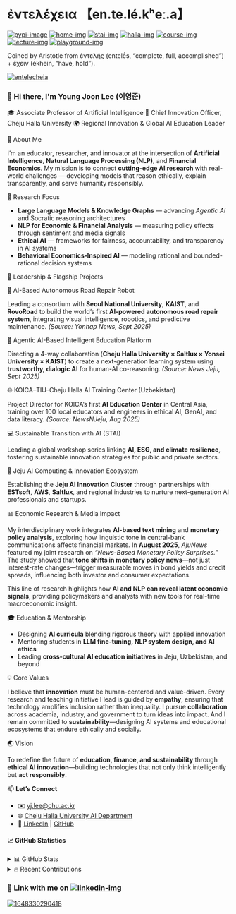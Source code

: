 # ἐντελέχεια 【en.te.lé.kʰeː.a】

[![pypi-image]][pypi-url]
[![home-img]][home-url]
[![stai-img]][stai-url]
[![halla-img]][halla-url]
[![course-img]][course-url]
[![lecture-img]][lecture-url]
[![playground-img]][playground-url]

<!-- [![stateful-img]][stateful-url]
[![stateful_dnd-img]][stateful-url] -->

[pypi-image]: https://img.shields.io/pypi/v/entelecheia
[pypi-url]: https://pypi.org/project/entelecheia
[stai-img]: https://img.shields.io/badge/STAI-jeju.ai-blue
[stai-url]: https://stai.jeju.ai
[playground-img]: https://img.shields.io/badge/playground-app_launcher-blue
[playground-url]: https://entelecheia.cloudflareaccess.com
[halla-img]: https://img.shields.io/badge/CHU-halla.ai-blue
[halla-url]: https://halla.ai
[home-img]: https://img.shields.io/badge/youngjoon-lee-blue
[home-url]: https://youngjoon-lee.com
[home-repo-url]: https://youngjoon-lee.com/repositories
[course-img]: https://img.shields.io/badge/course-jeju.ai-blue
[course-url]: https://course.jeju.ai
[lecture-img]: https://img.shields.io/badge/lecture-jeju.ai-blue
[lecture-url]: https://lecture.jeju.ai
[research-img]: https://img.shields.io/badge/research-jeju.ai-blue
[research-url]: https://research.jeju.ai
[linkedin-img]: https://img.shields.io/badge/LinkedIn-blue?logo=linkedin
[linkedin-url]: https://www.linkedin.com/in/entelecheia/
[stateful-img]: https://badge.stateful.com/entelecheia/status.svg
[stateful-url]: https://app.stateful.com/status/entelecheia
[stateful_dnd-img]: https://badge.stateful.com/entelecheia/dnd.svg

Coined by Aristotle from ἐντελής (entelḗs, “complete, full, accomplished”) + ἔχειν (ékhein, “have, hold”).

[![entelecheia](https://github.com/entelecheia/entelecheia/assets/1177283/0a67c698-8c9e-4006-b131-d0593cd7c256)][home-url]

### 👋 Hi there, I'm **Young Joon Lee (이영준)**

🎓 Associate Professor of Artificial Intelligence
💼 Chief Innovation Officer, Cheju Halla University
🌍 Regional Innovation & Global AI Education Leader

🧠 About Me

I’m an educator, researcher, and innovator at the intersection of **Artificial Intelligence**, **Natural Language Processing (NLP)**, and **Financial Economics**.
My mission is to connect **cutting-edge AI research** with real-world challenges — developing models that reason ethically, explain transparently, and serve humanity responsibly.

🔬 Research Focus

- **Large Language Models & Knowledge Graphs** — advancing _Agentic AI_ and Socratic reasoning architectures
- **NLP for Economic & Financial Analysis** — measuring policy effects through sentiment and media signals
- **Ethical AI** — frameworks for fairness, accountability, and transparency in AI systems
- **Behavioral Economics-Inspired AI** — modeling rational and bounded-rational decision systems

🚀 Leadership & Flagship Projects

🦾 AI-Based Autonomous Road Repair Robot

Leading a consortium with **Seoul National University**, **KAIST**, and **RovoRoad** to build the world’s first **AI-powered autonomous road repair system**, integrating visual intelligence, robotics, and predictive maintenance.
_(Source: Yonhap News, Sept 2025)_

🧩 Agentic AI-Based Intelligent Education Platform

Directing a 4-way collaboration (**Cheju Halla University × Saltlux × Yonsei University × KAIST**) to create a next-generation learning system using **trustworthy, dialogic AI** for human-AI co-reasoning.
_(Source: News Jeju, Sept 2025)_

🌐 KOICA–TIU–Cheju Halla AI Training Center (Uzbekistan)

Project Director for KOICA’s first **AI Education Center** in Central Asia, training over 100 local educators and engineers in ethical AI, GenAI, and data literacy.
_(Source: NewsNJeju, Aug 2025)_

💻 Sustainable Transition with AI (STAI)

Leading a global workshop series linking **AI, ESG, and climate resilience**, fostering sustainable innovation strategies for public and private sectors.

🌄 Jeju AI Computing & Innovation Ecosystem

Establishing the **Jeju AI Innovation Cluster** through partnerships with **ESTsoft**, **AWS**, **Saltlux**, and regional industries to nurture next-generation AI professionals and startups.

📊 Economic Research & Media Impact

My interdisciplinary work integrates **AI-based text mining** and **monetary policy analysis**, exploring how linguistic tone in central-bank communications affects financial markets.
In **August 2025**, _AjuNews_ featured my joint research on _“News-Based Monetary Policy Surprises.”_
The study showed that **tone shifts in monetary policy news**—not just interest-rate changes—trigger measurable moves in bond yields and credit spreads, influencing both investor and consumer expectations.

This line of research highlights how **AI and NLP can reveal latent economic signals**, providing policymakers and analysts with new tools for real-time macroeconomic insight.

🎓 Education & Mentorship

- Designing **AI curricula** blending rigorous theory with applied innovation
- Mentoring students in **LLM fine-tuning, NLP system design, and AI ethics**
- Leading **cross-cultural AI education initiatives** in Jeju, Uzbekistan, and beyond

💡 Core Values

I believe that **innovation** must be human-centered and value-driven.
Every research and teaching initiative I lead is guided by **empathy**, ensuring that technology amplifies inclusion rather than inequality.
I pursue **collaboration** across academia, industry, and government to turn ideas into impact.
And I remain committed to **sustainability**—designing AI systems and educational ecosystems that endure ethically and socially.

🌏 Vision

To redefine the future of **education, finance, and sustainability** through **ethical AI innovation**—building technologies that not only think intelligently but **act responsibly**.

📫 **Let’s Connect**

- ✉️ [yj.lee@chu.ac.kr](mailto:yj.lee@chu.ac.kr)
- 🌐 [Cheju Halla University AI Department](https://halla.ai)
- 🔗 [LinkedIn](https://linkedin.com/in/youngjoonlee-ai) | [GitHub](https://github.com/entelecheia)

#### 📈 GitHub Statistics

<details>
  <summary>📊 GitHub Stats</summary>

  <a href="https://youngjoon-lee.com/repositories/">
    <img width=49% align="center" src="http://github-readme-streak-stats.entelecheia.me/?user=entelecheia&theme=transparent&hide_border=true" />
    <img width=49% align="center" src="http://github-readme-stats.entelecheia.me/api?username=entelecheia&theme=transparent&show_icons=true&hide_border=true&hide_title=true" />
  </a>
  
  [![trophy](https://github-profile-trophy.entelecheia.me/?username=entelecheia&theme=darkhub&rank=-C,-B&column=-1&no-bg=true&no-frame=true)][home-repo-url]

</details>
  
<details>
  <summary>🔥 Recent Contributions</summary>
  
  [![entelecheia's github activity graph](https://github-readme-activity-graph.entelecheia.me/graph?username=entelecheia&theme=react-dark&area=true&hide_border=true)][home-repo-url]

[![3d contributions](https://raw.githubusercontent.com/entelecheia/metrics/main/profile-3d-contrib/profile-entelecheia.svg)][home-repo-url]

</details>

### 🔗 Link with me on [![linkedin-img]][linkedin-url]

[![1648330290418](https://assets.entelecheia.ai/img/github-bg.jpeg)][linkedin-url]
